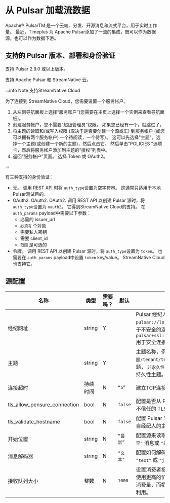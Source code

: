 # 从 Pulsar 加载流数据

Apache® PulsarTM 是一个云端、分发、开源消息和流式平台，用于实时工作量。 最近，Timeplus 为 Apache Pulsar添加了一流的集成，既可以作为数据源，也可以作为数据下游。

## 支持的 Pulsar 版本、部署和身份验证

支持 Pulsar 2.9.0 或以上版本。

支持 Apache Pulsar 和 StreamNative 云。

:::info Note 支持StreamNative Cloud

为了连接到 StreamNative Cloud，您需要设置一个服务帐户。

1. 从左侧导航面板上选择“服务账户”(您需要在主页上选择一个实例来查看导航面板)。
2. 创建服务帐户，您不需要“超级管理员”权限。 如果您已经有一个，就跳过了。
3. 将主题的读取和/或写入权限 (取决于是否要创建一个源或汇) 到服务帐户 (或您可以拥有两个服务帐户) 一个待阅读，一个待写）。 这可以先选择"主题"，选择一个主题(或创建一个新的主题)，然后点击它。 然后单击"POLICIES "选项卡，然后将服务帐户添加到主题的“授权”列表中。
4. 返回“服务帐户”页面。  选择 Token 或 OAuth2。

:::

有三种支持的身份验证：

* 无。 调用 REST API 时将 `auth_type`设置为空字符串。 这通常只适用于本地Pulsar测试目的。
* OAuth2.  OAuth2.  OAuth2.  调用 REST API 以创建 Pulsar 源时，将 `auth_type`设置为 `oauth2`。 它得到StreamNative Cloud的支持。 在 `auth_params` payload中需要以下参数：
  * 必需的 issuer_url
  * `必须有` 个对象
  * 需要私人密钥
  * 需要 client_id
  * `范围` 是可选的
* 令牌。  调用 REST API 以创建 Pulsar 源时，将 `auth_type`设置为 `token`。  也需要在  `auth_params` payload中设置 `token` key/value。 StreamNative Cloud也支持它。

## 源配置

| 名称                             | 类型     | 需要吗？ | 默认      | 描述                                                                                           |
| ------------------------------ | ------ | ---- | ------- | -------------------------------------------------------------------------------------------- |
| 经纪网址                           | string | Y    |         | Pulsar 经纪人的 URL，例如 `pulsar://localhost:6650` 用于不安全的连接， `pulsar+ssl://localhost:6651` 用于安全连接。 |
| 主题                             | string | Y    |         | 主题名称，例如： `持久性主题/tenant/tope` 用于持久性主题， `非永久性主题/tope` 用于非持久性主题。                                |
| 连接超时                           | 持续时间   | N    | `“5”`   | 建立TCP连接超时。                                                                                   |
| tls_allow_pensure_connection | bool   | N    | `false` | 配置是否从 Pulsar 客户端接受不信任的 TLS 证书。                                                               |
| tls_validate_hostname        | bool   | N    | `false` | 配置 Pulsar 客户端是否验证来自经纪人的主机名的有效性。                                                              |
| 开始位置                           | string | N    | `“最新”`  | 配置源来读取来自主题的 `"最早"` 消息或 `"最晚"`                                                                |
| 消息解码器                          | string | N    | `"文本"`  | 配置如何解码消息，要么 `"text"` 或 `"json"`。                                                             |
| 接收队列大小                         | 整数     | N    | `1000`  | 设置消费者接收队列的大小。 使用更高的价值就有可能增加消费量，而牺牲对内存的更大利用。                                                  |
